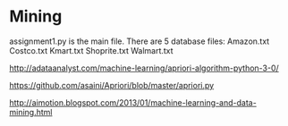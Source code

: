 # Mining

assignment1.py is the main file.
There are 5 database files:
    Amazon.txt
    Costco.txt
    Kmart.txt
    Shoprite.txt
    Walmart.txt



http://adataanalyst.com/machine-learning/apriori-algorithm-python-3-0/

https://github.com/asaini/Apriori/blob/master/apriori.py

http://aimotion.blogspot.com/2013/01/machine-learning-and-data-mining.html
